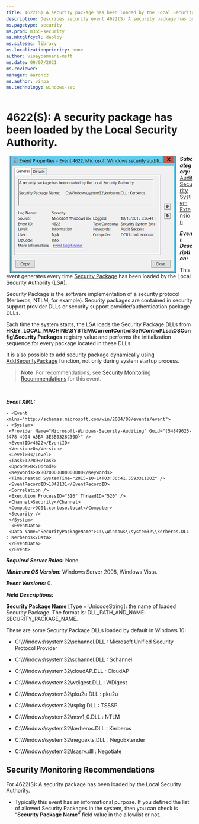 ```yaml
---
title: 4622(S) A security package has been loaded by the Local Security Authority. (Windows 10)
description: Describes security event 4622(S) A security package has been loaded by the Local Security Authority.
ms.pagetype: security
ms.prod: m365-security
ms.mktglfcycl: deploy
ms.sitesec: library
ms.localizationpriority: none
author: vinaypamnani-msft
ms.date: 09/07/2021
ms.reviewer: 
manager: aaroncz
ms.author: vinpa
ms.technology: windows-sec
---
```


# 4622(S): A security package has been loaded by the Local Security Authority.


<img src="images/event-4622.png" alt="Event 4622 illustration" width="449" height="317" hspace="10" align="left" />

***Subcategory:***&nbsp;[Audit Security System Extension](audit-security-system-extension.md)

***Event Description:***

This event generates every time [Security Package](/windows/win32/secauthn/ssp-aps-versus-ssps) has been loaded by the Local Security Authority ([LSA](/windows/win32/secauthn/lsa-authentication)).

Security Package is the software implementation of a security protocol (Kerberos, NTLM, for example). Security packages are contained in security support provider DLLs or security support provider/authentication package DLLs.

Each time the system starts, the LSA loads the Security Package DLLs from **HKEY\_LOCAL\_MACHINE\\SYSTEM\\CurrentControlSet\\Control\\Lsa\\OSConfig\\Security Packages** registry value and performs the initialization sequence for every package located in these DLLs.

It is also possible to add security package dynamically using [AddSecurityPackage](/windows/win32/api/sspi/nf-sspi-addsecuritypackagea) function, not only during system startup process.

> **Note**&nbsp;&nbsp;For recommendations, see [Security Monitoring Recommendations](#security-monitoring-recommendations) for this event.

<br clear="all">

***Event XML:***
```
- <Event xmlns="http://schemas.microsoft.com/win/2004/08/events/event">
- <System>
 <Provider Name="Microsoft-Windows-Security-Auditing" Guid="{54849625-5478-4994-A5BA-3E3B0328C30D}" /> 
 <EventID>4622</EventID> 
 <Version>0</Version> 
 <Level>0</Level> 
 <Task>12289</Task> 
 <Opcode>0</Opcode> 
 <Keywords>0x8020000000000000</Keywords> 
 <TimeCreated SystemTime="2015-10-14T03:36:41.359331100Z" /> 
 <EventRecordID>1048131</EventRecordID> 
 <Correlation /> 
 <Execution ProcessID="516" ThreadID="520" /> 
 <Channel>Security</Channel> 
 <Computer>DC01.contoso.local</Computer> 
 <Security /> 
 </System>
- <EventData>
 <Data Name="SecurityPackageName">C:\\Windows\\system32\\kerberos.DLL : Kerberos</Data> 
 </EventData>
 </Event>

```

***Required Server Roles:*** None.

***Minimum OS Version:*** Windows Server 2008, Windows Vista.

***Event Versions:*** 0.

***Field Descriptions:***

**Security Package Name** \[Type = UnicodeString\]**:** the name of loaded Security Package. The format is: DLL\_PATH\_AND\_NAME: SECURITY\_PACKAGE\_NAME.

These are some Security Package DLLs loaded by default in Windows 10:

-   C:\\Windows\\system32\\schannel.DLL : Microsoft Unified Security Protocol Provider

-   C:\\Windows\\system32\\schannel.DLL : Schannel

-   C:\\Windows\\system32\\cloudAP.DLL : CloudAP

-   C:\\Windows\\system32\\wdigest.DLL : WDigest

-   C:\\Windows\\system32\\pku2u.DLL : pku2u

-   C:\\Windows\\system32\\tspkg.DLL : TSSSP

-   C:\\Windows\\system32\\msv1\_0.DLL : NTLM

-   C:\\Windows\\system32\\kerberos.DLL : Kerberos

-   C:\\Windows\\system32\\negoexts.DLL : NegoExtender

-   C:\\Windows\\system32\\lsasrv.dll : Negotiate

## Security Monitoring Recommendations

For 4622(S): A security package has been loaded by the Local Security Authority.

-   Typically this event has an informational purpose. If you defined the list of allowed Security Packages in the system, then you can check is “**Security Package Name”** field value in the allowlist or not.